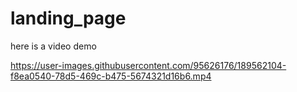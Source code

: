 # landing_page


here is a video demo

https://user-images.githubusercontent.com/95626176/189562104-f8ea0540-78d5-469c-b475-5674321d16b6.mp4

